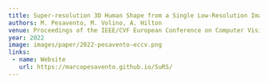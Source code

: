 ```yaml
---
title: Super-resolution 3D Human Shape from a Single Low-Resolution Image
authors: M. Pesavento, M. Volino, A. Hilton
venue: Proceedings of the IEEE/CVF European Conference on Computer Vision (ECCV)
year: 2022
image: images/paper/2022-pesavento-eccv.png
links:
 - name: Website
   url: https://marcopesavento.github.io/SuRS/
---
```

